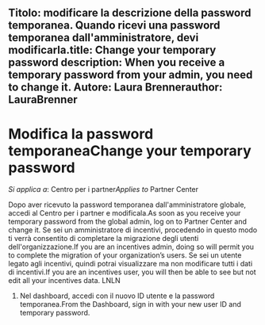 
<span data-ttu-id="c5f5a-101">Titolo: modificare la descrizione della password temporanea. Quando ricevi una password temporanea dall'amministratore, devi modificarla.</span><span class="sxs-lookup"><span data-stu-id="c5f5a-101">title: Change your temporary password description: When you receive a temporary password from your admin, you need to change it.</span></span>
<span data-ttu-id="c5f5a-102">Autore: Laura Brenner</span><span class="sxs-lookup"><span data-stu-id="c5f5a-102">author: LauraBrenner</span></span>
---

# <a name="change-your-temporary-password"></a><span data-ttu-id="c5f5a-103">Modifica la password temporanea</span><span class="sxs-lookup"><span data-stu-id="c5f5a-103">Change your temporary password</span></span>

<span data-ttu-id="c5f5a-104">*Si applica a*: Centro per i partner</span><span class="sxs-lookup"><span data-stu-id="c5f5a-104">*Applies to* Partner Center</span></span>

<span data-ttu-id="c5f5a-105">Dopo aver ricevuto la password temporanea dall'amministratore globale, accedi al Centro per i partner e modificala.</span><span class="sxs-lookup"><span data-stu-id="c5f5a-105">As soon as you receive your temporary password from the global admin, log on to Partner Center and change it.</span></span> <span data-ttu-id="c5f5a-106">Se sei un amministratore di incentivi, procedendo in questo modo ti verrà consentito di completare la migrazione degli utenti dell'organizzazione.</span><span class="sxs-lookup"><span data-stu-id="c5f5a-106">If you are an incentives admin, doing so will permit you to complete the migration of your organization’s users.</span></span> <span data-ttu-id="c5f5a-107">Se sei un utente legato agli incentivi, quindi potrai visualizzare ma non modificare tutti i dati di incentivi.</span><span class="sxs-lookup"><span data-stu-id="c5f5a-107">If you are an incentives user, you will then be able to see but not edit all your incentives data.</span></span> <span data-ttu-id="c5f5a-108">LN</span><span class="sxs-lookup"><span data-stu-id="c5f5a-108">LN</span></span>

1. <span data-ttu-id="c5f5a-109">Nel dashboard, accedi con il nuovo ID utente e la password temporanea.</span><span class="sxs-lookup"><span data-stu-id="c5f5a-109">From the Dashboard, sign in with your new user ID and temporary password.</span></span>